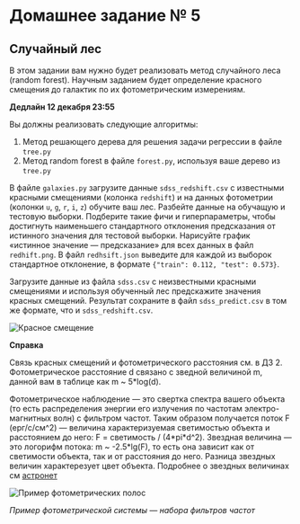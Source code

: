 # Домашнее задание № 5

## Случайный лес

В этом задании вам нужно будет реализовать метод случайного леса (random forest). Научным заданием будет определение красного смещения до галактик по их фотометрическим измерениям.

**Дедлайн 12 декабря 23:55**

Вы должны реализовать следующие алгоритмы:

1. Метод решающего дерева для решения задачи регрессии в файле `tree.py`
2. Метод random forest в файле `forest.py`, используя ваше дерево из `tree.py`

В файле `galaxies.py` загрузите данные `sdss_redshift.csv` с известными красными смещениями (колонка `redshift`) и на данных фотометрии (колонки `u`, `g`, `r`, `i`, `z`) обучите ваш лес. Разбейте данные на обучащую и тестовую выборки. Подберите такие фичи и гиперпараметры, чтобы достигнуть наименьшего стандартного отклонения предсказания от истинного значения для тестовой выборки. Нарисуйте график «истинное значение — предсказание» для всех данных в файл `redhift.png`. В файл `redhsift.json` выведите для каждой из выборок стандартное отклонение, в формате `{"train": 0.112, "test": 0.573}`.

Загрузите данные из файла `sdss.csv` с неизвестными красными смещениями и используя обученный лес предскажите значения красных смещений. Результат сохраните в файл `sdss_predict.csv` в том же формате, что и `sdss_redshift.csv`.

![Красное смещение](./IMAGE%202018-12-04%2010:35:17.jpg)

**Справка**

Связь красных смещений и фотометрического расстояния см. в ДЗ 2. Фотометрическое расстояние d связано с зведной величиной m, данной вам в таблице как m ~ 5\*log(d).

Фотометрическое наблюдение — это свертка спектра вашего объекта (то есть распределения энергии его излучения по частотам электро-магнитных волн) с фильтром частот. Таким образом получается поток F (ерг/с/см^2) — величина характеризуемая светимостью объекта и расстоянием до него: F = светимость / (4\*pi\*d^2). Звездная величина — это логорифм потока: m ~ -2.5\*lg(F), то есть она зависит как от светимости объекта, так и от расстояния до него. Разница звездных величин характерезует цвет объекта.
Подробнее о звездных величинах см [астронет](http://www.astronet.ru/db/msg/1174337)

![Пример фотометрических полос](http://www.faculty.virginia.edu/ASTR5110/lectures/photometry/LSST_throughputs.png)

*Пример фотометрической системы — набора фильтров частот*
